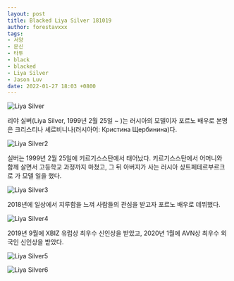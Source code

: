 ```yaml
---
layout: post
title: Blacked Liya Silver 181019 
author: forestavxxx
tags:
- 서양
- 문신
- 타투
- black
- blacked
- Liya Silver
- Jason Luv
date: 2022-01-27 18:03 +0800
---
```

![Liya Silver](https://user-images.githubusercontent.com/30513055/151353331-37d82c39-cdff-452a-a0f0-0442d3ee2374.jpg)


리야 실버(Liya Silver, 1999년 2월 25일 ~ )는 러시아의 모델이자 포르노 배우로 본명은 크리스티나 셰르비니나(러시아어: Кристина Щербинина)다.

![Liya Silver2](https://user-images.githubusercontent.com/30513055/15135399547ce441b-cc8d-489e-810d-7b9dd4f426ab.jpg)


실버는 1999년 2월 25일에 키르기스스탄에서 태어났다. 키르기스스탄에서 어머니와 함께 살면서 고등학교 과정까지 마쳤고, 그 뒤 아버지가 사는 러시아 상트페테르부르크로 가 모델 일을 했다.


![Liya Silver3](https://user-images.githubusercontent.com/30513055/151354003-85437f1e-2ab0-4ea6-a667-232ba0c8fe93.jpg)


2018년에 일상에서 지루함을 느껴 사람들의 관심을 받고자 포르노 배우로 데뷔했다.


![Liya Silver4](https://user-images.githubusercontent.com/30513055/151354006-253ce9d4-8d72-4a72-83b2-1820e12392f7.jpg)



2019년 9월에 XBIZ 유럽상 최우수 신인상을 받았고, 2020년 1월에 AVN상 최우수 외국인 신인상을 받았다.


![Liya Silver5](https://user-images.githubusercontent.com/30513055/151354013-2d65d2a1-68a6-478f-a045-516b13a50b5a.jpg)

![Liya Silver6](https://user-images.githubusercontent.com/30513055/151354019-380f2889-0408-4dac-ab21-f9944d608861.jpg)
